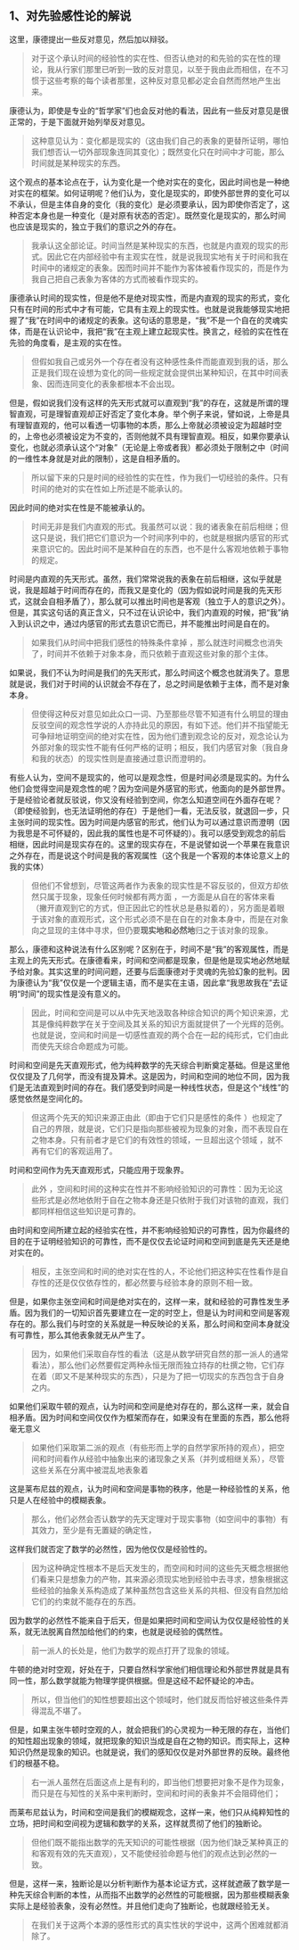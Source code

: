 <h2>1、对先验感性论的解说</h2><p data-pid="1hEXeaNr">这里，康德提出一些反对意见，然后加以辩驳。</p><blockquote data-pid="wLhnZkcF">对于这个承认时间的经验性的实在性、但否认绝对的和先验的实在性的理论，我从行家们那里已听到一致的反对意见，以至于我由此而相信，在不习惯于这些考察的每个读者那里，这种反对意见都必定会自然而然地产生出来。</blockquote><p data-pid="4gsYCSN-">康德认为，即使是专业的“哲学家”们也会反对他的看法，因此有一些反对意见是很正常的，于是下面就开始列举反对意见。</p><blockquote data-pid="gHLAUJz6">这种意见认为：变化都是现实的（这由我们自己的表象的更替所证明，哪怕我们想否认一切外部现象连同其变化）；既然变化只在时间中才可能，那么时间就是某种现实的东西。</blockquote><p data-pid="1P7FluSX">这个观点的基本论点在于，认为变化是一个绝对实在的变化，因此时间也是一种绝对实在的框架。如何证明呢？他们认为，变化是现实的，即使外部世界的变化可以不承认，但是主体自身的变化（我的变化）是必须要承认，因为即使你否定了，这种否定本身也是一种变化（是对原有状态的否定）。既然变化是现实的，那么时间也应该是现实的，独立于我们的意识之外的存在。</p><blockquote data-pid="n1R4HHEf">我承认这全部论证。时间当然是某种现实的东西，也就是内直观的现实的形式。因此它在内部经验中有主观实在性，就是说我现实地有关于时间和我在时间中的诸规定的表象。因而时间并不能作为客体被看作现实的，而是作为我自己把自己表象为客体的方式而被看作现实的。</blockquote><p data-pid="yZp3Noup">康德承认时间的现实性，但是他不是绝对现实性，而是内直观的现实的形式，变化只有在时间的形式中才有可能，它具有主观上的现实性。也就是说我能够现实地把握了“我”在时间中的诸规定的表象。这句话的意思是，“我”不是一个自在的灵魂实体，而是在认识论中，我把“我”在主观上建立起现实性。换言之，经验的实在性在先验的角度看，是主观的实在性。</p><blockquote data-pid="g6ycMf5N">但假如我自己或另外一个存在者没有这种感性条件而能直观到我的话，那么正是我们现在设想为变化的同一些规定就会提供出某种知识，在其中时间表象、因而连同变化的表象都根本不会出现。</blockquote><p data-pid="l7aBqzvI">但是，假如说我们没有这样的先天形式就可以直观到“我”的存在，这就是所谓的理智直观，可是理智直观却正好否定了变化本身。举个例子来说，譬如说，上帝是具有理智直观的，他可以看透一切事物的本质，那么上帝就必须被设定为超越时空的，上帝也必须被设定为不变的，否则他就不具有理智直观。相反，如果你要承认变化，也就必须承认这个“对象”（无论是上帝或者我）都必须处于限制之中（时间的一维性本身就是对此的限制），这是自相矛盾的。</p><blockquote data-pid="gqwtqdfY">所以留下来的只是时间的经验性的实在性，作为我们一切经验的条件。只有时间的绝对的实在性如上所述是不能承认的。</blockquote><p data-pid="TPf7uH6D">因此时间的绝对实在性是不能被承认的。</p><blockquote data-pid="PHc0xvXX">时间无非是我们内直观的形式。我虽然可以说：我的诸表象在前后相继；但这只是说，我们把它们意识为一个时间序列中的，也就是根据内感官的形式来意识它的。因此时间不是某种自在的东西，也不是什么客观地依赖于事物的规定。</blockquote><p data-pid="jtpDbgvY">时间是内直观的先天形式。虽然，我们常常说我的表象在前后相继，这似乎就是说，我是超越于时间而存在的，而我又是变化的（因为假如说时间是我的先天形式，这就会自相矛盾了），那么就可以推出时间也是客观（独立于人的意识之外）。但是，其实这句话的真正含义，只不过在认识论中，我们内直观的时候，把“我”纳入到认识之中，通过内感官的形式去意识它而已，并不能推出时间是自在的。</p><blockquote data-pid="4claMW4b"> 如果我们从时间中把我们感性的特殊条件拿掉 ，那么就连时间概念也消失了，时间并不依赖于对象本身，而只依赖于直观这些对象的那个主体。</blockquote><p data-pid="cQ0S6Abw">如果说，我们不认为时间是我们的先天形式，那么时间这个概念也就消失了。意思就是说，我们对于时间的认识就会不存在了，总之时间是依赖于主体，而不是对象本身。</p><blockquote data-pid="9FSXoYEE">但使得这种反对意见如此众口一词、乃至那些尽管不知道有什么明显的理由反驳空间的观念性学说的人亦持此见的原因，有如下述。他们并不指望能无可争辩地证明空间的绝对实在性，因为他们遭到观念论的反对，观念论认为外部对象的现实性不能有任何严格的证明；相反，我们内感官对象（我自身和我的状态）的现实性则是直接通过意识而澄明的。</blockquote><p data-pid="4qpkdB_H">有些人认为，空间不是现实的，他可以是观念性，但是时间必须是现实的。为什么他们会觉得空间是观念性的呢？因为空间是外感官的形式，他面向的是外部世界。于是经验论者就反驳说，你又没有经验到空间，你怎么知道空间在外面存在呢？（即使经验到，也无法证明他的存在）于是他们一看，无法反驳，就退回一步，只主张时间的现实性。因为时间是内感官的形式，他们认为可以通过意识而澄明（因为我思是不可怀疑的，因此我的属性也是不可怀疑的）。我可以感受到观念的前后相继，因此时间是现实存在的。这里的现实存在，不是说譬如说一个苹果在我意识之外存在，而是说这个时间是我的客观属性（这个我是一个客观的本体论意义上的我的实体）</p><blockquote data-pid="oM8Xj9ym">但他们不曾想到，尽管这两者作为表象的现实性是不容反驳的，但双方却依然只属于现象，现象任何时候都有两方面 ，一方面是从自在的客体来看（撇开直观到它的方式，但正因此它的性状总是悬拟着的），另方面是着眼于该对象的直观形式，这个形式必须不是在自在的对象本身中，而是在对象向之显现的主体中寻求，但仍要<b>现实地和必然地</b>归之于该对象的现象。</blockquote><p data-pid="9Po2I7UI">那么，康德和这种说法有什么区别呢？区别在于，时间不是“我”的客观属性，而是主观上的先天形式。在康德看来，时间和空间都是现象，但是他是现实地必然地赋予给对象。其实这里的时间问题，还要与后面康德对于灵魂的先验幻象的批判。因为康德认为“我”仅仅是一个逻辑主语，而不是实在主语，因此拿“我思故我在”去证明“时间”的现实性是没有意义的。</p><blockquote data-pid="Ei9Z3bXr">因此，时间和空间是可以从中先天地汲取各种综合知识的两个知识来源，尤其是像纯粹数学在关于空间及其关系的知识方面就提供了一个光辉的范例。也就是说，空间和时间是一切感性直观的两个合在一起的纯形式，它们由此而使先天综合命题成为可能。</blockquote><p data-pid="sgFbLzuG">时间和空间是先天直观形式，他为纯粹数学的先天综合判断奠定基础。但是这里他仅仅提及了几何学，而没有提及算术。这是因为，时间和空间的地位不同，因为我们是无法直观到时间的存在。我们感受到时间是一种线性状态，但是这个“线性”的感觉依然是空间化的。</p><blockquote data-pid="W2npzelO">但这两个先天的知识来源正由此（即由于它们只是感性的条件 ）也规定了自己的界限，就是说，它们只是指向那些被视为现象的对象，而不表现自在之物本身。只有前者才是它们的有效性的领域，一旦超出这个领域 ，就不再有它们的客观运用了。</blockquote><p data-pid="e1XhxdUL">时间和空间作为先天直观形式，只能应用于现象界。</p><blockquote data-pid="cYPfXvyP">此外 ，空间和时间的这种实在性并不影响经验知识的可靠性：因为无论这些形式是必然地依附于自在之物本身还是只依附于我们对该物的直观，我们都同样相信这些知识是可靠的。</blockquote><p data-pid="GTMyLcSr">由时间和空间所建立起的经验实在性，并不影响经验知识的可靠性，因为你最终的目的在于证明经验知识的可靠性，而不是仅仅去论证时间和空间到底是先天还是绝对实在的。</p><blockquote data-pid="0bfwkzUX">相反，主张空间和时间的绝对实在性的人，不论他们把这种实在性看作是自存性的还是仅仅依存性的，都必然要与经验本身的原则不相一致。</blockquote><p data-pid="9iV0Tl9m">但是，如果你主张空间和时间是绝对实在的，这样一来，就和经验的可靠性发生矛盾。因为我们的一切知识首先要建立在一定的时空上，但是认为时间和空间是客观存在的。那么我们与时空的关系就是一种反映论的关系，那么时间和空间本身就没有可靠性，那么其他表象就无从产生了。</p><blockquote data-pid="NJx-tCNL">因为，如果他们采取自存性的看法（这是从数学研究自然的那一派人的通常看法），那么他们必然要假定两种永恒无限而独立持存的杜撰之物，它们存在着（即又不是某种现实的东西），只是为了把一切现实的东西包含于自身之内。</blockquote><p data-pid="djyhwMUt">如果他们采取牛顿的观点，认为时间和空间是绝对存在的，那么这样一来，就会自相矛盾。因为时间和空间仅仅作为框架而存在，如果没有在里面的东西，那么他将毫无意义</p><blockquote data-pid="wPAImHgg">如果他们采取第二派的观点（有些形而上学的自然学家所持的观点），把空间和时间看作从经验中抽象出来的诸现象之关系（并列或相继关系），尽管这些关系在分离中被混乱地表象着</blockquote><p data-pid="pemcNnr9">这是莱布尼兹的观点，认为时间和空间是事物的秩序，他是一种经验性的关系，他只是人在经验中的模糊表象。</p><blockquote data-pid="zO8C5Bta">那么，他们必然会否认数学的先天定理对于现实事物（如空间中的事物）有其效力，至少是有无置疑的确定性，</blockquote><p data-pid="mNM-sdih">这样我们就否定了数学的必然性，因为他仅仅是经验性的。</p><blockquote data-pid="OWdIbYUs">因为这种确定性根本不是后天发生的，而空间和时间的这些先天概念根据他们看来只是想象力的产物，其来源必须现实地到经验中去寻求，想象根据这些经验的抽象关系构造成了某种虽然包含这些关系的共相、但没有自然加给它们的约束就不能存在的东西。</blockquote><p data-pid="9OrI9BEn">因为数学的必然性不能来自于后天，但是如果把时间和空间认为仅仅是经验性的关系，就无法脱离自然加给他们的约束，也就是说经验的偶然性。</p><blockquote data-pid="6YpDkdyG">前一派人的长处是，他们为数学的观点打开了现象的领域。</blockquote><p data-pid="E08GBhL6">牛顿的绝对时空观，好处在于，只要自然科学家他们相信理论和外部世界就是具有同一性，那么数学就能为物理学提供根据。但是这经不起怀疑论的冲击。</p><blockquote data-pid="xHv9wE01">所以，但当他们的知性想要超出这个领域时，他们就反而恰好被这些条件弄得混乱不堪了。</blockquote><p data-pid="MvONNh-_">但是，如果主张牛顿时空观的人，就会把我们的心灵视为一种无限的存在，当他们的知性超出现象的领域，就把现象的知识当成是自在之物的知识。而实际上，这种知识仍然是现象的知识。也就是说，我们的感知仅仅是对外部世界的反映。最终他们的根基不稳。</p><blockquote data-pid="xBlGr8zv">右一派人虽然在后面这点上是有利的，即当他们想要把对象不是作为现象，而只是在与知性的关系中来判断时，空间和时间的表象并不会阻碍他们；</blockquote><p data-pid="UuqrVdEd">而莱布尼兹认为，时间和空间是我们的模糊观念，这样一来，他们只从纯粹知性的立场，把时间和空间视为逻辑和数学的关系，这样就贯彻了他们的独断论。</p><blockquote data-pid="dp-jjber">但他们既不能指出数学的先天知识的可能性根据（因为他们缺乏某种真正的和客观有效的先天直观），又不能使经验命题与他们的观点达到必然的一致。</blockquote><p data-pid="BsBE9B3-">但是，这样一来，独断论是以分析判断作为基本论证方式，这样就遮蔽了数学是一种先天综合判断的本性，从而指不出数学的必然性的可能根据，因为那些模糊表象实际上是经验表象，没有必然性。并且他们走向了独断论，也就跟经验无关。</p><blockquote data-pid="oWXM93S6">在我们关于这两个本源的感性形式的真实性状的学说中，这两个困难就都消除了。</blockquote><p></p><p></p>